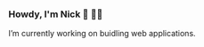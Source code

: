 ### Howdy, I'm Nick :wave: :man_technologist:


I’m currently working on buidling web applications.
